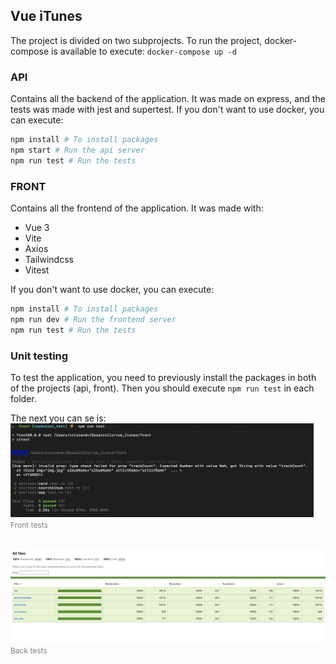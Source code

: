 ## Vue iTunes

The project is divided on two subprojects.
To run the project, docker-compose is available to execute:
`docker-compose up -d`

### API

Contains all the backend of the application. It was made on express, and the tests was made with jest and supertest.
If you don't want to use docker, you can execute:

```bash
npm install # To install packages
npm start # Run the api server
npm run test # Run the tests
```

### FRONT

Contains all the frontend of the application. It was made with:

- Vue 3
- Vite
- Axios
- Tailwindcss
- Vitest

If you don't want to use docker, you can execute:

```bash
npm install # To install packages
npm run dev # Run the frontend server
npm run test # Run the tests
```

### Unit testing

To test the application, you need to previously install the packages in both of the projects (api, front). Then you should execute `npm run test` in each folder.

The next you can se is:
<br>
<img src="front_tests.png" alt="front_tests.png" style="height: 150px; width: auto;"/>
<span style="color: gray; font-size: 12px;">Front tests</span>

<br>
<img src="api_tests.png" alt="front_tests.png" style="height: 150px; width: auto;"/>
<span style="color: gray; font-size: 12px;">Back tests</span>
